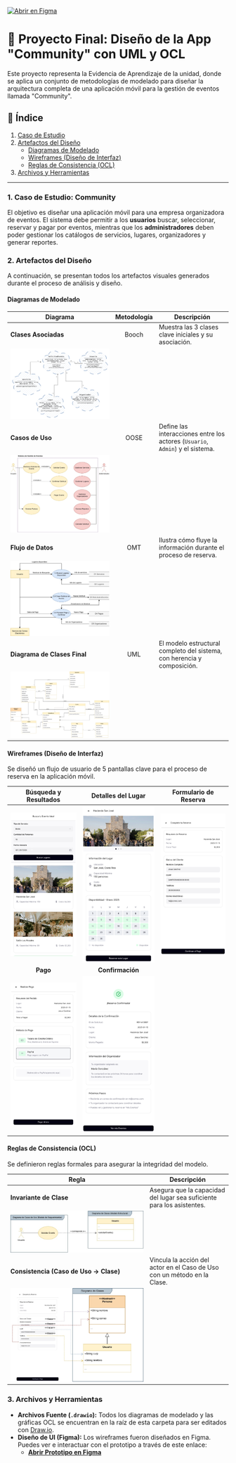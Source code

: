 [![Abrir en Figma](https://img.shields.io/badge/Abrir%20en-Figma-orange)](https://www.figma.com/design/8LVwS06qee6yEe2VGawN0Q/Community-Mobile-App?node-id=0-1&t=pMR1NIXkv8ahIkUF-1)

# 📱 Proyecto Final: Diseño de la App "Community" con UML y OCL

Este proyecto representa la Evidencia de Aprendizaje de la unidad, donde se aplica un conjunto de metodologías de modelado para diseñar la arquitectura completa de una aplicación móvil para la gestión de eventos llamada "Community".

## 📝 Índice

1.  [Caso de Estudio](#1-caso-de-estudio-community)
2.  [Artefactos del Diseño](#2-artefactos-del-diseño)
    -   [Diagramas de Modelado](#diagramas-de-modelado)
    -   [Wireframes (Diseño de Interfaz)](#wireframes-diseño-de-interfaz)
    -   [Reglas de Consistencia (OCL)](#reglas-de-consistencia-ocl)
3.  [Archivos y Herramientas](#3-archivos-y-herramientas)

---

### **1. Caso de Estudio: Community**

El objetivo es diseñar una aplicación móvil para una empresa organizadora de eventos. El sistema debe permitir a los **usuarios** buscar, seleccionar, reservar y pagar por eventos, mientras que los **administradores** deben poder gestionar los catálogos de servicios, lugares, organizadores y generar reportes.

### **2. Artefactos del Diseño**

A continuación, se presentan todos los artefactos visuales generados durante el proceso de análisis y diseño.

#### **Diagramas de Modelado**

| Diagrama                                   | Metodología | Descripción                                                               |
| ------------------------------------------ | :---------: | ------------------------------------------------------------------------- |
| **Clases Asociadas** |    Booch    | Muestra las 3 clases clave iniciales y su asociación.                    |
| ![Booch](image/DDOO_U3_EA_FRSM_Booch.jpg)  |             |                                                                           |
| **Casos de Uso** |    OOSE     | Define las interacciones entre los actores (`Usuario`, `Admin`) y el sistema. |
| ![OOSE](image/DDOO_U3_EA_FRSM_OOSE.jpg)    |             |                                                                           |
| **Flujo de Datos** |     OMT     | Ilustra cómo fluye la información durante el proceso de reserva.          |
| ![OMT](image/DDOO_U3_EA_FRSM_OMT.jpg)      |             |                                                                           |
| **Diagrama de Clases Final** |     UML     | El modelo estructural completo del sistema, con herencia y composición.  |
| ![UML](image/DDOO_U3_EA_FRSM_UML.jpg)      |             |                                                                           |

#### **Wireframes (Diseño de Interfaz)**

Se diseñó un flujo de usuario de 5 pantallas clave para el proceso de reserva en la aplicación móvil.

| Búsqueda y Resultados | Detalles del Lugar | Formulario de Reserva |
| :---: | :---: | :---: |
| ![Screen 1](image/Community-1.png) | ![Screen 2](image/Community-2.png) | ![Screen 3](image/Community-3.png) |
| **Pago** | **Confirmación** |
| ![Screen 4](image/Community-4.png) | ![Screen 5](image/Community-5.png) |

#### **Reglas de Consistencia (OCL)**

Se definieron reglas formales para asegurar la integridad del modelo.

| Regla                                       | Descripción                                                                 |
| ------------------------------------------- | --------------------------------------------------------------------------- |
| **Invariante de Clase** | Asegura que la capacidad del lugar sea suficiente para los asistentes.      |
| ![OCL 1](image/DDOO_U3_EA_FRSM_OCL_I.jpg)    |                                                                             |
| **Consistencia (Caso de Uso -> Clase)** | Vincula la acción del actor en el Caso de Uso con un método en la Clase.    |
| ![OCL 2](image/DDOO_U3_EA_FRSM_OCL_II.jpg)   |                                                                             |

### **3. Archivos y Herramientas**

-   **Archivos Fuente (`.drawio`):** Todos los diagramas de modelado y las gráficas OCL se encuentran en la raíz de esta carpeta para ser editados con [Draw.io](https://app.diagrams.net/).
-   **Diseño de UI (Figma):** Los wireframes fueron diseñados en Figma. Puedes ver e interactuar con el prototipo a través de este enlace:
    -   [**Abrir Prototipo en Figma**](https://www.figma.com/design/8LVwS06qee6yEe2VGawN0Q/Community-Mobile-App?node-id=0-1&t=pMR1NIXkv8ahIkUF-1)